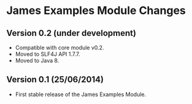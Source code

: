 James Examples Module Changes
=============================


Version 0.2 (under development)
---------------------------------

 - Compatible with core module v0.2.
 - Moved to SLF4J API 1.7.7.
 - Moved to Java 8.
 
 
Version 0.1 (25/06/2014)
------------------------

 - First stable release of the James Examples Module.